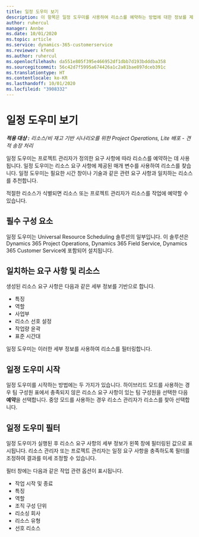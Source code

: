 ```yaml
---
title: 일정 도우미 보기
description: 이 항목은 일정 도우미를 사용하여 리소스를 예약하는 방법에 대한 정보를 제공합니다.
author: ruhercul
manager: Annbe
ms.date: 10/01/2020
ms.topic: article
ms.service: dynamics-365-customerservice
ms.reviewer: kfend
ms.author: ruhercul
ms.openlocfilehash: da551e805f395e466952df1dbb7d193bdddba358
ms.sourcegitcommit: 56c42d7f5995a674426a1c2a81bae897dceb391c
ms.translationtype: HT
ms.contentlocale: ko-KR
ms.lasthandoff: 10/01/2020
ms.locfileid: "3908332"
---
```

# <a name="schedule-assistant-overview"></a>일정 도우미 보기

_**적용 대상 :** 리소스/비 재고 기반 시나리오를 위한 Project Operations, Lite 배포 - 견적 송장 처리_

일정 도우미는 프로젝트 관리자가 정의한 요구 사항에 따라 리소스를 예약하는 데 사용됩니다. 일정 도우미는 리소스 요구 사항에 제공된 매개 변수를 사용하여 리소스를 찾습니다. 일정 도우미는 필요한 시간 창이나 기술과 같은 관련 요구 사항과 일치하는 리소스를 추천합니다.

적절한 리소스가 식별되면 리소스 또는 프로젝트 관리자가 리소스를 작업에 예약할 수 있습니다.

## <a name="prerequisites"></a>필수 구성 요소

일정 도우미는 Universal Resource Scheduling 솔루션의 일부입니다. 이 솔루션은 Dynamics 365 Project Operations, Dynamics 365 Field Service, Dynamics 365 Customer Service에 포함되어 설치됩니다.

## <a name="matching-requirements-and-resources"></a>일치하는 요구 사항 및 리소스

생성된 리소스 요구 사항은 다음과 같은 세부 정보를 기반으로 합니다.

-   특징
-   역할
-   사업부
-   리소스 선호 설정
-   작업량 윤곽
-   표준 시간대

일정 도우미는 이러한 세부 정보를 사용하여 리소스를 필터링합니다.

## <a name="launch-the-schedule-assistant"></a>일정 도우미 시작

일정 도우미를 시작하는 방법에는 두 가지가 있습니다. 하이브리드 모드를 사용하는 경우 팀 구성원 표에서 충족되지 않은 리소스 요구 사항이 있는 팀 구성원을 선택한 다음 **예약**을 선택합니다. 중앙 모드를 사용하는 경우 리소스 관리자가 리소스를 찾아 선택합니다.

## <a name="schedule-assistant-filters"></a>일정 도우미 필터

일정 도우미가 실행된 후 리소스 요구 사항의 세부 정보가 왼쪽 창에 필터링된 값으로 표시됩니다. 리소스 관리자 또는 프로젝트 관리자는 일정 요구 사항을 충족하도록 필터를 조정하여 결과를 미세 조정할 수 있습니다.

필터 창에는 다음과 같은 작업 관련 옵션이 표시됩니다.

-   작업 시작 및 종료
-   특징
-   역할
-   조직 구성 단위
-   리소싱 회사
-   리소스 유형
-   선호 리소스
